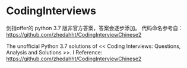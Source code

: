 # CodingInterviews
剑指offer的 python 3.7 版非官方答案，答案会逐步添加。
代码命名参考自： https://github.com/zhedahht/CodingInterviewChinese2

The unofficial Python 3.7 solutions of << Coding Interviews: Questions, Analysis and Solutions >>. I
Reference: https://github.com/zhedahht/CodingInterviewChinese2
